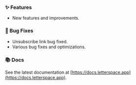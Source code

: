 ### ✨ Features

- New features and improvements.

### 🐛 Bug Fixes

- Unsubscribe link bug fixed.
- Various bug fixes and optimizations.

### 📚 Docs

See the latest documentation at [https://docs.letterspace.app](https://docs.letterspace.app).
